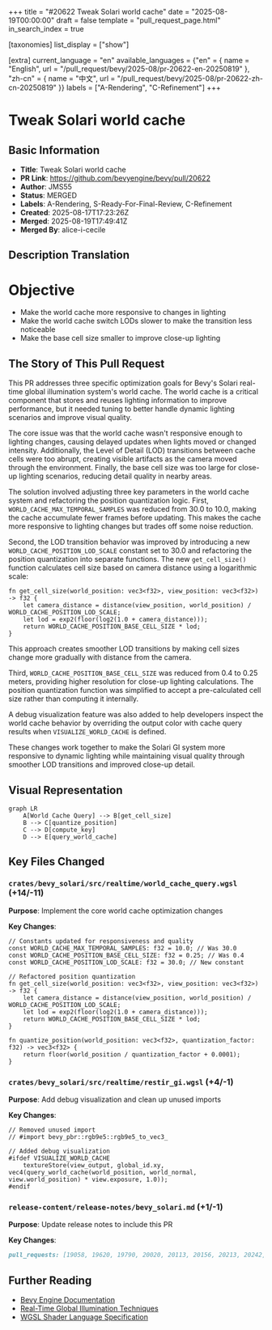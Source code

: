 +++
title = "#20622 Tweak Solari world cache"
date = "2025-08-19T00:00:00"
draft = false
template = "pull_request_page.html"
in_search_index = true

[taxonomies]
list_display = ["show"]

[extra]
current_language = "en"
available_languages = {"en" = { name = "English", url = "/pull_request/bevy/2025-08/pr-20622-en-20250819" }, "zh-cn" = { name = "中文", url = "/pull_request/bevy/2025-08/pr-20622-zh-cn-20250819" }}
labels = ["A-Rendering", "C-Refinement"]
+++

# Tweak Solari world cache

## Basic Information
- **Title**: Tweak Solari world cache
- **PR Link**: https://github.com/bevyengine/bevy/pull/20622
- **Author**: JMS55
- **Status**: MERGED
- **Labels**: A-Rendering, S-Ready-For-Final-Review, C-Refinement
- **Created**: 2025-08-17T17:23:26Z
- **Merged**: 2025-08-19T17:49:41Z
- **Merged By**: alice-i-cecile

## Description Translation
# Objective
- Make the world cache more responsive to changes in lighting
- Make the world cache switch LODs slower to make the transition less noticeable
- Make the base cell size smaller to improve close-up lighting

## The Story of This Pull Request

This PR addresses three specific optimization goals for Bevy's Solari real-time global illumination system's world cache. The world cache is a critical component that stores and reuses lighting information to improve performance, but it needed tuning to better handle dynamic lighting scenarios and improve visual quality.

The core issue was that the world cache wasn't responsive enough to lighting changes, causing delayed updates when lights moved or changed intensity. Additionally, the Level of Detail (LOD) transitions between cache cells were too abrupt, creating visible artifacts as the camera moved through the environment. Finally, the base cell size was too large for close-up lighting scenarios, reducing detail quality in nearby areas.

The solution involved adjusting three key parameters in the world cache system and refactoring the position quantization logic. First, `WORLD_CACHE_MAX_TEMPORAL_SAMPLES` was reduced from 30.0 to 10.0, making the cache accumulate fewer frames before updating. This makes the cache more responsive to lighting changes but trades off some noise reduction.

Second, the LOD transition behavior was improved by introducing a new `WORLD_CACHE_POSITION_LOD_SCALE` constant set to 30.0 and refactoring the position quantization into separate functions. The new `get_cell_size()` function calculates cell size based on camera distance using a logarithmic scale:

```wgsl
fn get_cell_size(world_position: vec3<f32>, view_position: vec3<f32>) -> f32 {
    let camera_distance = distance(view_position, world_position) / WORLD_CACHE_POSITION_LOD_SCALE;
    let lod = exp2(floor(log2(1.0 + camera_distance)));
    return WORLD_CACHE_POSITION_BASE_CELL_SIZE * lod;
}
```

This approach creates smoother LOD transitions by making cell sizes change more gradually with distance from the camera.

Third, `WORLD_CACHE_POSITION_BASE_CELL_SIZE` was reduced from 0.4 to 0.25 meters, providing higher resolution for close-up lighting calculations. The position quantization function was simplified to accept a pre-calculated cell size rather than computing it internally.

A debug visualization feature was also added to help developers inspect the world cache behavior by overriding the output color with cache query results when `VISUALIZE_WORLD_CACHE` is defined.

These changes work together to make the Solari GI system more responsive to dynamic lighting while maintaining visual quality through smoother LOD transitions and improved close-up detail.

## Visual Representation

```mermaid
graph LR
    A[World Cache Query] --> B[get_cell_size]
    B --> C[quantize_position]
    C --> D[compute_key]
    D --> E[query_world_cache]
```

## Key Files Changed

### `crates/bevy_solari/src/realtime/world_cache_query.wgsl` (+14/-11)
**Purpose**: Implement the core world cache optimization changes

**Key Changes**:
```wgsl
// Constants updated for responsiveness and quality
const WORLD_CACHE_MAX_TEMPORAL_SAMPLES: f32 = 10.0; // Was 30.0
const WORLD_CACHE_POSITION_BASE_CELL_SIZE: f32 = 0.25; // Was 0.4
const WORLD_CACHE_POSITION_LOD_SCALE: f32 = 30.0; // New constant

// Refactored position quantization
fn get_cell_size(world_position: vec3<f32>, view_position: vec3<f32>) -> f32 {
    let camera_distance = distance(view_position, world_position) / WORLD_CACHE_POSITION_LOD_SCALE;
    let lod = exp2(floor(log2(1.0 + camera_distance)));
    return WORLD_CACHE_POSITION_BASE_CELL_SIZE * lod;
}

fn quantize_position(world_position: vec3<f32>, quantization_factor: f32) -> vec3<f32> {
    return floor(world_position / quantization_factor + 0.0001);
}
```

### `crates/bevy_solari/src/realtime/restir_gi.wgsl` (+4/-1)
**Purpose**: Add debug visualization and clean up unused imports

**Key Changes**:
```wgsl
// Removed unused import
// #import bevy_pbr::rgb9e5::rgb9e5_to_vec3_

// Added debug visualization
#ifdef VISUALIZE_WORLD_CACHE
    textureStore(view_output, global_id.xy, vec4(query_world_cache(world_position, world_normal, view.world_position) * view.exposure, 1.0));
#endif
```

### `release-content/release-notes/bevy_solari.md` (+1/-1)
**Purpose**: Update release notes to include this PR

**Key Changes**:
```markdown
pull_requests: [19058, 19620, 19790, 20020, 20113, 20156, 20213, 20242, 20259, 20406, 20457, 20580, 20596, 20622]
```

## Further Reading
- [Bevy Engine Documentation](https://bevyengine.org/learn/)
- [Real-Time Global Illumination Techniques](https://advances.realtimerendering.com/)
- [WGSL Shader Language Specification](https://gpuweb.github.io/gpuweb/wgsl/)